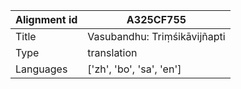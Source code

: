 |Alignment id | A325CF755
| --- | --- 
|Title | Vasubandhu: Triṃśikāvijñapti 
|Type | translation
|Languages | ['zh', 'bo', 'sa', 'en']